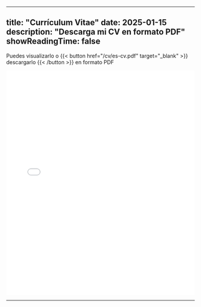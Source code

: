 
---
title: "Currículum Vitae"
date: 2025-01-15
description: "Descarga mi CV en formato PDF"
showReadingTime: false
---

Puedes visualizarlo o {{< button href="/cv/es-cv.pdf" target="_blank" >}}
descargarlo
{{< /button >}} en formato PDF

<iframe src="/cv/es-cv.pdf" style="width:100%; height:600px;" frameborder="0"></iframe>

---

